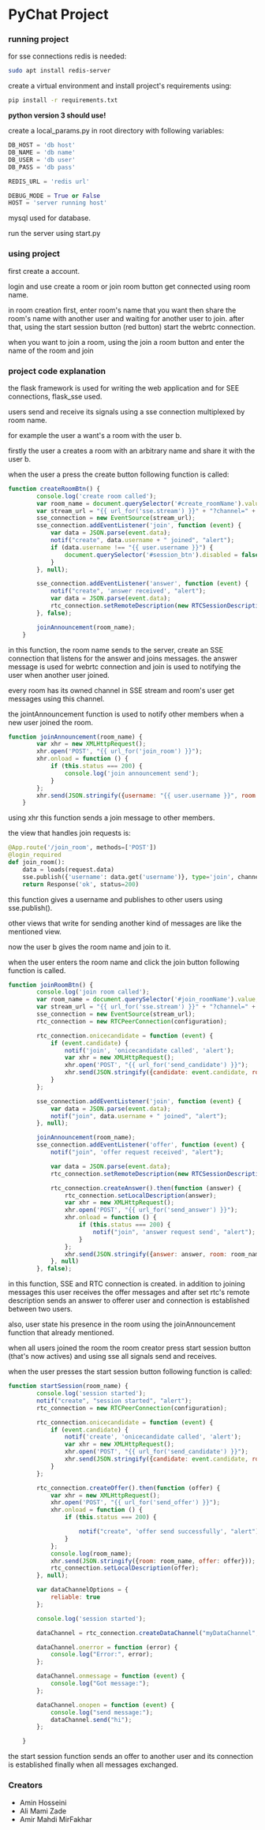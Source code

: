# PyChat Project

### running project

for sse connections redis is needed:

```bash
sudo apt install redis-server
```

create a virtual environment and install project's requirements using:

```bash
pip install -r requirements.txt
```

__python version 3 should use!__

create a local_params.py in root directory with following variables:

```python
DB_HOST = 'db host'
DB_NAME = 'db name'
DB_USER = 'db user'
DB_PASS = 'db pass'

REDIS_URL = 'redis url'

DEBUG_MODE = True or False
HOST = 'server running host'
```

mysql used for database.

run the server using start.py



### using project

first create a account.

login and use create a room or join room button get connected using room name.

in room creation first, enter room's name that you want then share the room's name with another user and waiting for another user to join.
after that, using the start session button (red button) start the webrtc connection.

when you want to join a room, using the join a room button and enter the name of the room and join

### project code explanation

the flask framework is used for writing the web application and for SEE connections, flask_sse used.

users send and receive its signals using a sse connection multiplexed by room name.

for example the user a want's a room with the user b.

firstly the user a creates a room with an arbitrary name and share it with the user b.

when the user a press the create button following function is called:

```javascript
function createRoomBtn() {
        console.log('create room called');
        var room_name = document.querySelector('#create_roomName').value;
        var stream_url = "{{ url_for('sse.stream') }}" + "?channel=" + room_name;
        sse_connection = new EventSource(stream_url);
        sse_connection.addEventListener('join', function (event) {
            var data = JSON.parse(event.data);
            notif("create", data.username + " joined", "alert");
            if (data.username !== "{{ user.username }}") {
                document.querySelector('#session_btn').disabled = false;
            }
        }, null);

        sse_connection.addEventListener('answer', function (event) {
            notif("create", 'answer received', "alert");
            var data = JSON.parse(event.data);
            rtc_connection.setRemoteDescription(new RTCSessionDescription(data.answer));
        }, false);

        joinAnnouncement(room_name);
    }
```



in this function, the room name sends to the server, create an SSE connection that listens for the answer and joins messages.
the answer message is used for webrtc connection and join is used to notifying the user when another user joined.

every room has its owned channel in SSE stream and room's user get messages using this channel.

the jointAnnouncement function is used to notify other members when a new user joined the room.

```javascript
function joinAnnouncement(room_name) {
        var xhr = new XMLHttpRequest();
        xhr.open('POST', "{{ url_for('join_room') }}");
        xhr.onload = function () {
            if (this.status === 200) {
                console.log('join announcement send');
            }
        };
        xhr.send(JSON.stringify({username: "{{ user.username }}", room: room_name}));
    }
```

using xhr this function sends a join message to other members.

the view that handles join requests is:

```python
@App.route('/join_room', methods=['POST'])
@login_required
def join_room():
    data = loads(request.data)
    sse.publish({'username': data.get('username')}, type='join', channel=data.get('room'))
    return Response('ok', status=200)
```

this function gives a username and publishes to other users using sse.publish().

other views that write for sending another kind of messages are like the mentioned view.

now the user b gives the room name and join to it.

when the user enters the room name and click the join button following function is called.

```javascript
function joinRoomBtn() {
        console.log('join room called');
        var room_name = document.querySelector('#join_roomName').value;
        var stream_url = "{{ url_for('sse.stream') }}" + "?channel=" + room_name;
        sse_connection = new EventSource(stream_url);
        rtc_connection = new RTCPeerConnection(configuration);

        rtc_connection.onicecandidate = function (event) {
            if (event.candidate) {
                notif('join', 'onicecandidate called', 'alert');
                var xhr = new XMLHttpRequest();
                xhr.open('POST', "{{ url_for('send_candidate') }}");
                xhr.send(JSON.stringify({candidate: event.candidate, room: room_name}));
            }
        };

        sse_connection.addEventListener('join', function (event) {
            var data = JSON.parse(event.data);
            notif("join", data.username + " joined", "alert");
        }, null);

        joinAnnouncement(room_name);
        sse_connection.addEventListener('offer', function (event) {
            notif("join", 'offer request received', "alert");

            var data = JSON.parse(event.data);
            rtc_connection.setRemoteDescription(new RTCSessionDescription((data.offer)));

            rtc_connection.createAnswer().then(function (answer) {
                rtc_connection.setLocalDescription(answer);
                var xhr = new XMLHttpRequest();
                xhr.open('POST', "{{ url_for('send_answer') }}");
                xhr.onload = function () {
                    if (this.status === 200) {
                        notif("join", 'answer request send', "alert");
                    }
                };
                xhr.send(JSON.stringify({answer: answer, room: room_name}));
            }, null)
        }, false);
```

in this function, SSE and RTC connection is created.
in addition to joining messages this user receives the offer messages and after set rtc's remote description sends an answer to offerer user and connection is established between two users.

also, user state his presence in the room using the joinAnnouncement function that already mentioned.

when all users joined the room the room creator press start session button (that's now actives) and using sse all signals send and receives.

when the user presses the start session button following function is called:

```javascript
function startSession(room_name) {
        console.log('session started');
        notif("create", "session started", "alert");
        rtc_connection = new RTCPeerConnection(configuration);

        rtc_connection.onicecandidate = function (event) {
            if (event.candidate) {
                notif('create', 'onicecandidate called', 'alert');
                var xhr = new XMLHttpRequest();
                xhr.open('POST', "{{ url_for('send_candidate') }}");
                xhr.send(JSON.stringify({candidate: event.candidate, room: room_name}));
            }
        };

        rtc_connection.createOffer().then(function (offer) {
            var xhr = new XMLHttpRequest();
            xhr.open('POST', "{{ url_for('send_offer') }}");
            xhr.onload = function () {
                if (this.status === 200) {

                    notif("create", 'offer send successfully', "alert");
                }
            };
            console.log(room_name);
            xhr.send(JSON.stringify({room: room_name, offer: offer}));
            rtc_connection.setLocalDescription(offer);
        }, null);

        var dataChannelOptions = {
            reliable: true
        };

        console.log('session started');

        dataChannel = rtc_connection.createDataChannel("myDataChannel", dataChannelOptions);

        dataChannel.onerror = function (error) {
            console.log("Error:", error);
        };

        dataChannel.onmessage = function (event) {
            console.log("Got message:");
        };

        dataChannel.onopen = function (event) {
            console.log("send message:");
            dataChannel.send("hi");
        };

    }
```

the start session function sends an offer to another user and its connection is established finally when all messages exchanged.



### Creators

- Amin Hosseini
- Ali Mami Zade
- Amir Mahdi MirFakhar